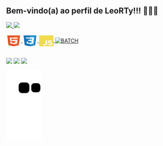 ## Bem-vindo(a) ao perfil de LeoRTy!!! 👨🏻‍💻

 <div>
   <a href="https://github.com/LeoRTy">
   <img height="180em" src="https://github-readme-stats.vercel.app/api?username=LeoRTy&show_icons=true&theme=tokyonight&include_all_commits=true&count_private=true"/>
   <img height="180em" src="https://github-readme-stats.vercel.app/api/top-langs/?username=LeoRTy&layout=compact&langs_count=6&theme=tokyonight"/>

</div>
<div style="display: inline_block"><br>
  <img align="center" alt="HTML" height="30" width="40" src="https://raw.githubusercontent.com/devicons/devicon/master/icons/html5/html5-original.svg">
  <img align="center" alt="CSS" height="30" width="40" src="https://raw.githubusercontent.com/devicons/devicon/master/icons/css3/css3-original.svg">
  <img align="center" alt="Js" height="30" width="40" src="https://raw.githubusercontent.com/devicons/devicon/master/icons/javascript/javascript-plain.svg">
  <img align="center" alt="BATCH" height="30" width="40" src="https://i.imgur.com/amyXa70.png">
 </div>
 
 <br>
 

 
<div> 

<a href="https://www.linkedin.com/in/leonardo-teixeira-3244a6143/" target="_blank"><img src="https://img.shields.io/badge/-LinkedIn-%230077B5?style=for-the-badge&logo=linkedin&logoColor=white" target="_blank"></a> 
<a href = "mailto:leo.tex@yahoo.com"><img src="https://img.shields.io/badge/-Gmail-%23333?style=for-the-badge&logo=gmail&logoColor=white" target="_blank"></a>
<a href = "https://wa.me/5511996371259"><img src="https://img.shields.io/badge/-whatsapp-%23333?style=for-the-badge&logo=whatsapp&logoColor=brightgreen" target="_blank"></a>
  
 
 
 
  ![Snake animation](https://github.com/LeoRTy/LeoRTy/blob/output/github-contribution-grid-snake.svg)

</div>
